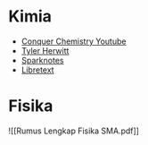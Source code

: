 # Kimia
- [Conquer Chemistry Youtube](https://www.youtube.com/channel/UCn6UZYCMeNdu4ktRS9QuUYg/videos)
- [Tyler Herwitt](https://www.youtube.com/user/tdewitt451/playlists)
- [Sparknotes](https://www.sparknotes.com/chemistry/)
- [Libretext](https://chem.libretexts.org/Bookshelves/Physical_and_Theoretical_Chemistry_Textbook_Maps/Supplemental_Modules_(Physical_and_Theoretical_Chemistry))

# Fisika
![[Rumus Lengkap Fisika SMA.pdf]]